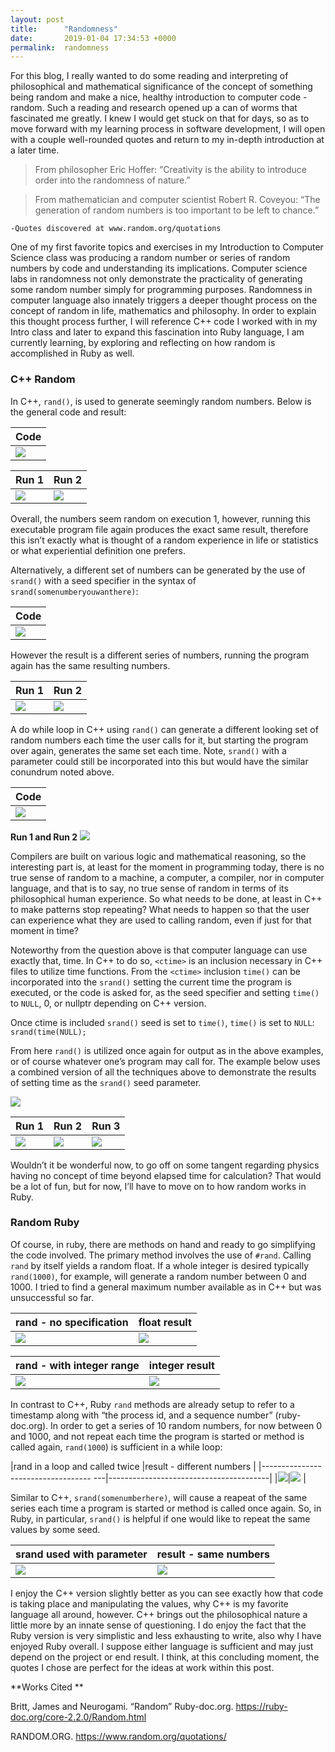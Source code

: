 ```yaml
---
layout: post
title:      "Randomness"
date:       2019-01-04 17:34:53 +0000
permalink:  randomness
---
```



For this blog, I really wanted to do some reading and interpreting of philosophical and mathematical significance of the concept of something being random and make a nice, healthy introduction to computer code - random.  Such a reading and research opened up a can of worms that fascinated me greatly.  I knew I would get stuck on that for days, so as to move forward with my learning process in software development, I will open with a couple well-rounded quotes and return to my in-depth introduction at a later time.

> From philosopher Eric Hoffer: “Creativity is the ability to introduce order into the randomness of nature.”

> From mathematician and computer scientist Robert R. Coveyou: “The generation of random numbers is too important to be left to chance.”

    -Quotes discovered at www.random.org/quotations

One of my first favorite topics and exercises in my Introduction to Computer Science class was producing a random number or series of random numbers by code and understanding its implications.  Computer science labs in randomness not only demonstrate the practicality of generating some random number simply for programming purposes.  Randomness in computer language also innately triggers a deeper thought process on the concept of random in life, mathematics and philosophy.  In order to explain this thought process further, I will reference C++ code I worked with in my Intro class and later to expand this fascination into Ruby language, I am currently learning, by exploring and reflecting on how random is accomplished in Ruby as well.

### C++ Random
     

In C++, `rand()`, is used to generate seemingly random numbers.  Below is the general code and result: 

|Code                                                           |
|---------------------------------------|
|![](https://i.imgur.com/aJrFodB.jpg)|

| Run 1                                                                 |Run 2                                                                  |
|-------------------------------------------|-------------------------------------------|
|![](https://i.imgur.com/tuOFLW6.jpg?1)|![](https://i.imgur.com/tuOFLW6.jpg?1)|

Overall, the numbers seem random on execution 1, however, running this executable program file again produces the exact same result, therefore this isn’t exactly what is thought of a random experience in life or statistics or what experiential definition one prefers. 

Alternatively, a different set of numbers can be generated by the use of `srand()` with a seed specifier in the syntax of `srand(somenumberyouwanthere)`:

|Code                                                           |
|---------------------------------------|
|![](https://i.imgur.com/Z28p5h6.jpg)|

However the result is a different series of numbers, running the program again has the same resulting numbers.

| Run 1                                                                 |Run 2                                                                  |
|-------------------------------------------|-------------------------------------------|
|![](https://i.imgur.com/G26RRcS.jpg?1)|![](https://i.imgur.com/G26RRcS.jpg?1)|


A do while loop in C++ using `rand()` can generate a different looking set of random numbers each time the user calls for it, but starting the program over again, generates the same set each time.  Note, `srand()` with a parameter could still be incorporated into this but would have the similar conundrum noted above. 

|Code                                                           |
|---------------------------------------|
|![](https://i.imgur.com/uklE5uM.jpg)|

**Run 1 and Run 2**
![](https://i.imgur.com/fFMlMwt.jpg?1)                                                 

Compilers are built on various logic and mathematical reasoning, so the interesting part is, at least for the moment in programming today, there is no true sense of random to a machine, a computer, a compiler, nor in computer language, and that is to say, no true sense of random in terms of its philosophical human experience.  So what needs to be done, at least in C++ to make patterns stop repeating?  What needs to happen so that the user can experience what they are used to calling random, even if just for that moment in time?

Noteworthy from the question above is that computer language can use exactly that, time.  In C++ to do so, `<ctime>` is an inclusion necessary in C++ files to utilize time functions.  From the `<ctime>` inclusion `time()` can be incorporated into the `srand()` setting the current time the program is executed, or the code is asked for, as the seed specifier and setting `time()` to `NULL`, 0, or nullptr depending on C++ version.

Once ctime is included `srand()` seed is set to `time()`, `time()` is set to `NULL`: 
`srand(time(NULL);` 

From here `rand()` is utilized once again for output as in the above examples, or of course whatever one’s program may call for.  The example below uses a combined version of all the techniques above to demonstrate the results of setting time as the `srand()` seed parameter. 

![](https://i.imgur.com/O6WEiB7.jpg)


| Run 1                                                               |Run 2                                                               | Run 3                                                               |
|------------------------------------------|------------------------------------------|------------------------------------------|
|![](https://i.imgur.com/nebsV1b.jpg?1)|![](https://i.imgur.com/g04Q0r7.jpg?1)|![](https://i.imgur.com/kloEnWM.jpg?1)|

Wouldn’t it be wonderful now, to go off on some tangent regarding physics having no concept of time beyond elapsed time for calculation?  That would be a lot of fun, but for now, I’ll have to move on to how random works in Ruby.

### Random Ruby

Of course, in ruby, there are methods on hand and ready to go simplifying the code involved.
The primary method involves the use of `#rand`.  Calling `rand` by itself yields a random float.  If a whole integer is desired typically `rand(1000)`, for example, will generate a random number between 0 and 1000. I tried to find a general maximum number available as in C++ but was unsuccessful so far.

|rand - no specification                       |float result                                                  |
|--------------------------------------|----------------------------------------|
|![](https://i.imgur.com/q2jf4gv.jpg)|![](https://i.imgur.com/pDlwa3u.jpg)|

|rand - with integer range                   |integer result                                             |
|--------------------------------------|----------------------------------------|
|![](https://i.imgur.com/yHfAvla.jpg)|![](https://i.imgur.com/Himv9Kd.jpg)|

In contrast to C++, Ruby `rand` methods are already setup to refer to a timestamp along with “the process id, and a sequence number” (ruby-doc.org).  In order to get a series of 10 random numbers, for now between 0 and 1000, and not repeat each time the program is started or method is called again, `rand(1000`) is sufficient in a while loop: 

|rand in a loop and called twice        |result - different numbers                    |
|----------------------------------- ---|----------------------------------------|
|![](https://i.imgur.com/BE3qlJr.jpg)|![](https://i.imgur.com/wPj6uuJ.jpg) |


Similar to C++, `srand(somenumberhere)`, will cause a reapeat of the same series each time a program is started or method is called once again.  So, in Ruby, in particular, `srand()` is helpful if one would like to repeat the same values by some seed.

|srand used with parameter                  |result  - same numbers                         |
|----------------------------------------|----------------------------------------|
|![](https://i.imgur.com/9TC1hZE.jpg)|![](https://i.imgur.com/JgYTTYu.jpg)|


I enjoy the C++ version slightly better as you can see exactly how that code is taking place and manipulating the values, why C++ is my favorite language all around, however.  C++ brings out the philosophical nature a little more by an innate sense of questioning.  I do enjoy the fact that the Ruby version is very simplistic and less exhausting to write, also why I have enjoyed Ruby overall. I suppose either language is sufficient and may just depend on the project or end result.  I think, at this concluding moment, the quotes I chose are perfect for the ideas at work within this post.

**Works Cited **

Britt, James and Neurogami. “Random” Ruby-doc.org. https://ruby-doc.org/core-2.2.0/Random.html


RANDOM.ORG. https://www.random.org/quotations/

